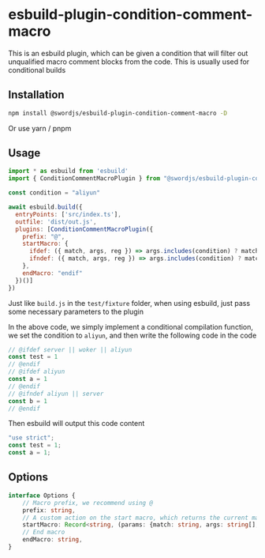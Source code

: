 # esbuild-plugin-condition-comment-macro

This is an esbuild plugin, which can be given a condition that will filter out unqualified macro comment blocks from the code. This is usually used for conditional builds

## Installation

```bash
npm install @swordjs/esbuild-plugin-condition-comment-macro -D
```

Or use yarn / pnpm


## Usage

```js
import * as esbuild from 'esbuild'
import { ConditionCommentMacroPlugin } from "@swordjs/esbuild-plugin-condition-comment-macro"

const condition = "aliyun"

await esbuild.build({
  entryPoints: ['src/index.ts'],
  outfile: 'dist/out.js',
  plugins: [ConditionCommentMacroPlugin({
    prefix: "@",
    startMacro: {
      ifdef: ({ match, args, reg }) => args.includes(condition) ? match : match.replace(reg, ''),
      ifndef: ({ match, args, reg }) => args.includes(condition) ? match.replace(reg, '') : match,
    },
    endMacro: "endif"
  })()]
})
```

Just like `build.js` in the `test/fixture` folder, when using esbuild, just pass some necessary parameters to the plugin

In the above code, we simply implement a conditional compilation function, we set the condition to `aliyun`, and then write the following code in the code

```js
// @ifdef server || woker || aliyun
const test = 1
// @endif
// @ifdef aliyun
const a = 1
// @endif
// @ifndef aliyun || server
const b = 1
// @endif
```

Then esbuild will output this code content

```js
"use strict";
const test = 1;
const a = 1;
```



## Options

```ts
interface Options {
    // Macro prefix, we recommend using @
    prefix: string,
    // A custom action on the start macro, which returns the current matching fragment, along with the macro parameters and the regular being matched
    startMacro: Record<string, (params: {match: string, args: string[], reg: RegExp}) => string>,
    // End macro
    endMacro: string,
}
```



